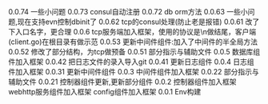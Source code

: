 0.0.74
	一些小问题
0.0.73
	consul自动注册
0.0.72
	db orm方法
0.0.63
	一些小问题,现在支持evn控制dbinit了
0.0.62
	tcp的consul处理(防止老是报错)
0.0.61
	改了下入口名字，更合理
0.0.6
	tcp服务端加入框架，使用的协议是\n做结尾，客户端(client.go)在根目录有做示范
0.0.53
	更新中间件组件:加入了中间件的半全局方法
0.0.52
	修改了部分结构，为tcp做预备
0.0.51
	部分指示与辅助文件
0.0.5
	数据库组件加入框架
0.0.42
	把日志文件的录入导入git
0.0.41
	更新日志组件
0.0.4
	日志组件加入框架
0.0.31
	更新中间件组件
0.0.3
	中间件组件加入框架
0.0.22
	部分指示与辅助文件
0.0.21
	控制器组件更新,更新部分组件
0.0.2
	控制器组件加入框架
	webhttp服务组件加入框架
	config组件加入框架
0.0.1
	Env构建